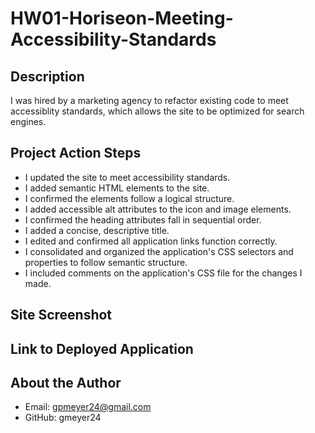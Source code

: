 # HW01-Horiseon-Meeting-Accessibility-Standards
## Description
I was hired by a marketing agency to refactor existing code to meet accessiblity standards, which allows the site to be optimized for search engines.

## Project Action Steps
- I updated the site to meet accessibility standards. 
- I added semantic HTML elements to the site.
- I confirmed the elements follow a logical structure.
- I added accessible alt attributes to the icon and image elements.
- I confirmed the heading attributes fall in sequential order.
- I added a concise, descriptive title. 
- I edited and confirmed all application links function correctly.
- I consolidated and organized the application's CSS selectors and properties to follow semantic structure.
- I included comments on the application's CSS file for the changes I made.

## Site Screenshot

## Link to Deployed Application

## About the Author
- Email: gpmeyer24@gmail.com
- GitHub: gmeyer24
